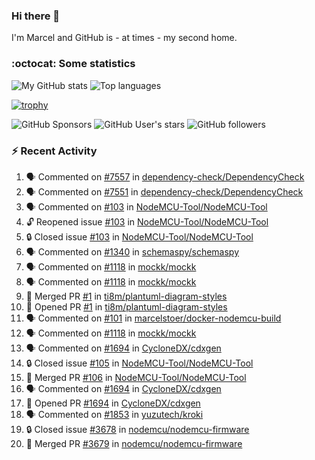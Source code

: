 ### Hi there 👋

I'm Marcel and GitHub is - at times - my second home.

<!--
**marcelstoer/marcelstoer** is a ✨ _special_ ✨ repository because its `README.md` (this file) appears on your GitHub profile.

Here are some ideas to get you started:

- 🔭 I’m currently working on ...
- 🌱 I’m currently learning ...
- 👯 I’m looking to collaborate on ...
- 🤔 I’m looking for help with ...
- 💬 Ask me about ...
- 📫 How to reach me: ...
- 😄 Pronouns: ...
- ⚡ Fun fact: ...
-->

### :octocat: Some statistics

<!-- https://github.com/anuraghazra/github-readme-stats -->

![My GitHub stats](https://github-readme-stats.vercel.app/api?username=marcelstoer&count_private=true&show_icons=true&hide_title=true)
![Top languages](https://github-readme-stats.vercel.app/api/top-langs/?username=marcelstoer&layout=compact&count_private=true&show_icons=true&hide_title=true&langs_count=10)

[![trophy](https://github-profile-trophy.vercel.app/?username=marcelstoer)](https://github.com/marcelstoer)

![GitHub Sponsors](https://img.shields.io/github/sponsors/marcelstoer?style=social)
![GitHub User's stars](https://img.shields.io/github/stars/marcelstoer?style=social)
![GitHub followers](https://img.shields.io/github/followers/marcelstoer?style=social)

### :zap: Recent Activity

<!--START_SECTION:activity-->
1. 🗣 Commented on [#7557](https://github.com/dependency-check/DependencyCheck/issues/7557#issuecomment-2763312549) in [dependency-check/DependencyCheck](https://github.com/dependency-check/DependencyCheck)
2. 🗣 Commented on [#7551](https://github.com/dependency-check/DependencyCheck/issues/7551#issuecomment-2763309889) in [dependency-check/DependencyCheck](https://github.com/dependency-check/DependencyCheck)
3. 🗣 Commented on [#103](https://github.com/NodeMCU-Tool/NodeMCU-Tool/issues/103#issuecomment-2763307583) in [NodeMCU-Tool/NodeMCU-Tool](https://github.com/NodeMCU-Tool/NodeMCU-Tool)
4. 🔓 Reopened issue [#103](https://github.com/NodeMCU-Tool/NodeMCU-Tool/issues/103) in [NodeMCU-Tool/NodeMCU-Tool](https://github.com/NodeMCU-Tool/NodeMCU-Tool)
5. 🔒 Closed issue [#103](https://github.com/NodeMCU-Tool/NodeMCU-Tool/issues/103) in [NodeMCU-Tool/NodeMCU-Tool](https://github.com/NodeMCU-Tool/NodeMCU-Tool)
6. 🗣 Commented on [#1340](https://github.com/schemaspy/schemaspy/issues/1340#issuecomment-2758575080) in [schemaspy/schemaspy](https://github.com/schemaspy/schemaspy)
7. 🗣 Commented on [#1118](https://github.com/mockk/mockk/issues/1118#issuecomment-2753754444) in [mockk/mockk](https://github.com/mockk/mockk)
8. 🗣 Commented on [#1118](https://github.com/mockk/mockk/issues/1118#issuecomment-2753632211) in [mockk/mockk](https://github.com/mockk/mockk)
9. 🎉 Merged PR [#1](https://github.com/ti8m/plantuml-diagram-styles/pull/1) in [ti8m/plantuml-diagram-styles](https://github.com/ti8m/plantuml-diagram-styles)
10. 💪 Opened PR [#1](https://github.com/ti8m/plantuml-diagram-styles/pull/1) in [ti8m/plantuml-diagram-styles](https://github.com/ti8m/plantuml-diagram-styles)
11. 🗣 Commented on [#101](https://github.com/marcelstoer/docker-nodemcu-build/issues/101#issuecomment-2749529457) in [marcelstoer/docker-nodemcu-build](https://github.com/marcelstoer/docker-nodemcu-build)
12. 🗣 Commented on [#1118](https://github.com/mockk/mockk/issues/1118#issuecomment-2748608719) in [mockk/mockk](https://github.com/mockk/mockk)
13. 🗣 Commented on [#1694](https://github.com/CycloneDX/cdxgen/pull/1694#issuecomment-2746419705) in [CycloneDX/cdxgen](https://github.com/CycloneDX/cdxgen)
14. 🔒 Closed issue [#105](https://github.com/NodeMCU-Tool/NodeMCU-Tool/issues/105) in [NodeMCU-Tool/NodeMCU-Tool](https://github.com/NodeMCU-Tool/NodeMCU-Tool)
15. 🎉 Merged PR [#106](https://github.com/NodeMCU-Tool/NodeMCU-Tool/pull/106) in [NodeMCU-Tool/NodeMCU-Tool](https://github.com/NodeMCU-Tool/NodeMCU-Tool)
16. 🗣 Commented on [#1694](https://github.com/CycloneDX/cdxgen/pull/1694#issuecomment-2746104292) in [CycloneDX/cdxgen](https://github.com/CycloneDX/cdxgen)
17. 💪 Opened PR [#1694](https://github.com/CycloneDX/cdxgen/pull/1694) in [CycloneDX/cdxgen](https://github.com/CycloneDX/cdxgen)
18. 🗣 Commented on [#1853](https://github.com/yuzutech/kroki/issues/1853#issuecomment-2745320596) in [yuzutech/kroki](https://github.com/yuzutech/kroki)
19. 🔒 Closed issue [#3678](https://github.com/nodemcu/nodemcu-firmware/issues/3678) in [nodemcu/nodemcu-firmware](https://github.com/nodemcu/nodemcu-firmware)
20. 🎉 Merged PR [#3679](https://github.com/nodemcu/nodemcu-firmware/pull/3679) in [nodemcu/nodemcu-firmware](https://github.com/nodemcu/nodemcu-firmware)
<!--END_SECTION:activity-->

